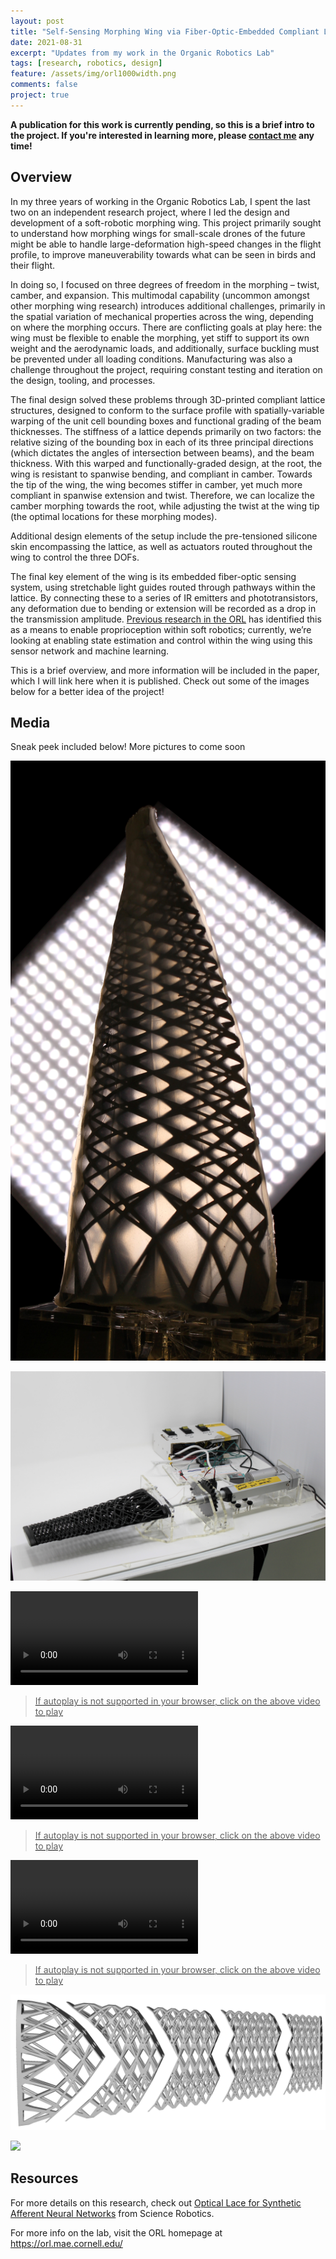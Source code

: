 ```yaml
---
layout: post
title: "Self-Sensing Morphing Wing via Fiber-Optic-Embedded Compliant Lattice Structures"
date: 2021-08-31
excerpt: "Updates from my work in the Organic Robotics Lab"
tags: [research, robotics, design]
feature: /assets/img/orl1000width.png
comments: false
project: true
---
```


**A publication for this work is currently pending, so this is a brief intro to the project. If you're interested in learning more, please <a href="mailto:danielpmorton@gmail.com?subject=ORL%20research%20interest">contact me</a> any time!**


## Overview

In my three years of working in the Organic Robotics Lab, I spent the last two on an independent research project, where I led the design and development of a soft-robotic morphing wing. This project primarily sought to understand how morphing wings for small-scale drones of the future might be able to handle large-deformation high-speed changes in the flight profile, to improve maneuverability towards what can be seen in birds and their flight. 

In doing so, I focused on three degrees of freedom in the morphing – twist, camber, and expansion. This multimodal capability (uncommon amongst other morphing wing research) introduces additional challenges, primarily in the spatial variation of mechanical properties across the wing, depending on where the morphing occurs. There are conflicting goals at play here: the wing must be flexible to enable the morphing, yet stiff to support its own weight and the aerodynamic loads, and additionally, surface buckling must be prevented under all loading conditions. Manufacturing was also a challenge throughout the project, requiring constant testing and iteration on the design, tooling, and processes. 

The final design solved these problems through 3D-printed compliant lattice structures, designed to conform to the surface profile with spatially-variable warping of the unit cell bounding boxes and functional grading of the beam thicknesses. The stiffness of a lattice depends primarily on two factors: the relative sizing of the bounding box in each of its three principal directions (which dictates the angles of intersection between beams), and the beam thickness. With this warped and functionally-graded design, at the root, the wing is resistant to spanwise bending, and compliant in camber. Towards the tip of the wing, the wing becomes stiffer in camber, yet much more compliant in spanwise extension and twist. Therefore, we can localize the camber morphing towards the root, while adjusting the twist at the wing tip (the optimal locations for these morphing modes). 

Additional design elements of the setup include the pre-tensioned silicone skin encompassing the lattice, as well as actuators routed throughout the wing to control the three DOFs. 

The final key element of the wing is its embedded fiber-optic sensing system, using stretchable light guides routed through pathways within the lattice. By connecting these to a series of IR emitters and phototransistors, any deformation due to bending or extension will be recorded as a drop in the transmission amplitude. <a href="https://www.science.org/doi/full/10.1126/scirobotics.aau2489">Previous research in the ORL</a> has identified this as a means to enable proprioception within soft robotics; currently, we’re looking at enabling state estimation and control within the wing using this sensor network and machine learning. 

This is a brief overview, and more information will be included in the paper, which I will link here when it is published. Check out some of the images below for a better idea of the project!


## Media

Sneak peek included below! More pictures to come soon

<a href="/assets/img/orl/twistUp.jpg"><img src="/assets/img/orl/twistUp.jpg"></a>

<a href="/assets/img/orl/actuation.jpg"><img src="/assets/img/orl/actuation.jpg"></a>

<a href="/assets/img/orl/twistVid.mp4"><video autoplay source src="/assets/img/orl/twistVid.mp4" type="video/mp4" style="max-width: 100%; height: auto; width: auto;"></video>
> If autoplay is not supported in your browser, click on the above video to play

<a href="/assets/img/orl/camberVid.mp4"><video autoplay source src="/assets/img/orl/camberVid.mp4" type="video/mp4" style="max-width: 100%; height: auto; width: auto;"></video>
> If autoplay is not supported in your browser, click on the above video to play

<a href="/assets/img/orl/expandVid.mp4"><video autoplay source src="/assets/img/orl/expandVid.mp4" type="video/mp4" style="max-width: 100%; height: auto; width: auto;"></video>
> If autoplay is not supported in your browser, click on the above video to play

<a href="/assets/img/orl/parts.png"><img src="/assets/img/orl/parts.png"></a>

<a href="/assets/img/orl/twistUp.jpg"><img src="/assets/img/orl/printing.jpg"></a>

## Resources

For more details on this research, check out <a href="/pdfs/opticallace.pdf">Optical Lace for Synthetic Afferent Neural Networks</a> from Science Robotics.

For more info on the lab, visit the ORL homepage at <a href="https://orl.mae.cornell.edu/">https://orl.mae.cornell.edu/</a>


